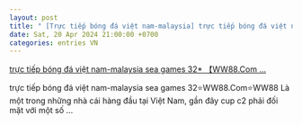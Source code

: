 ```yaml
---
layout: post
title: " [Trực tiếp bóng đá việt nam-malaysia] trực tiếp bóng đá việt nam-malaysia sea games 32* 【WW88.Com ..."
date: Sat, 20 Apr 2024 21:00:00 +0700
categories: entries VN
---
```

[trực tiếp bóng đá việt nam-malaysia sea games 32* 【WW88.Com ...](https://www.vnu.edu.vn/Xiazai20240421owvca/)

trực tiếp bóng đá việt nam-malaysia sea games 32⭐️WW88.Com⭐️WW88 Là một trong những nhà cái hàng đầu tại Việt Nam, gần đây cup c2 phải đối mặt với một số ...

